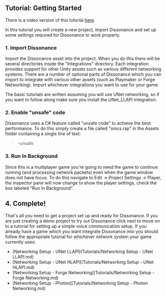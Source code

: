 ## Tutorial: Getting Started

There is a video version of this tutorial [here](TODO).

In this tutorial you will create a new project, import Dissonance and set up some settings required for Dissonance to work properly.

### 1. Import Dissonance

Import the Dissonance asset into the project. When you do this there will be several directories inside the "Integrations" directory. Each integration provides support for other Unity assets such as various different networking systems. There are a number of optional parts of Dissonance which you can import to integrate with various other assets (such as Playmaker or Forge Networking). Import whichever integrations you want to use for your game.

The basic tutorials are written assuming you will use UNet networking, so if you want to follow along make sure you install the UNet_LLAPI integration.

### 2. Enable "unsafe" code

Dissonance uses a C# feature called "unsafe code" to achieve the best performance. To do this simply create a file called "smcs.rsp" in the Assets folder containing a single line of text:

> -unsafe

### 3. Run In Background

Since this is a multiplayer game you're going to need the game to continue running (and processing network packets) even when the game window does not have focus. To do this navigate to Edit -> Project Settings -> Player, the inspector pane will now change to show the player settings, check the box labeled "Run In Background".

## 4. Complete!

That's all you need to get a project set up and ready for Dissonance. If you are just creating a demo project to try out Dissonance click next to move on to a tutorial for setting up a simple voice communication setup. If you already have a game which you want integrate Dissonance into you should follow the appropriate tutorial for whichever network system your game currently uses:

 - [Networking Setup - UNet LLAPI](Tutorials/Networking Setup - UNet LLAPI.md)
 - [Networking Setup - UNet HLAPI](Tutorials/Networking Setup - UNet HLAPI.md)
 - [Networking Setup - Forge Networking](Tutorials/Networking Setup - Forge Networking.md)
 - [Networking Setup - Photon](Tutorials/Networking Setup - Photon Networking.md)